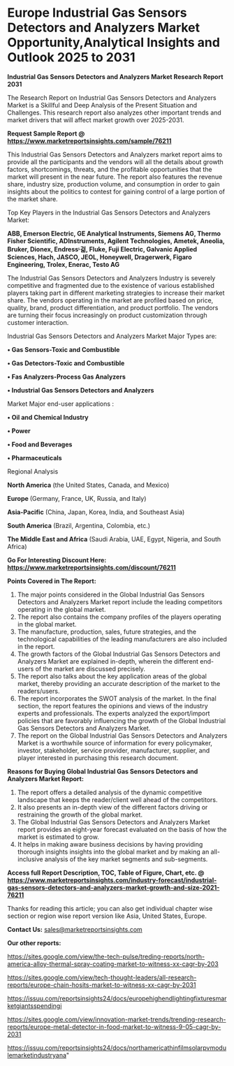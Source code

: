 # Europe Industrial Gas Sensors Detectors and Analyzers Market Opportunity,Analytical Insights and Outlook 2025 to 2031

<strong>Industrial Gas Sensors Detectors and Analyzers Market Research Report 2031</strong>

The Research Report on Industrial Gas Sensors Detectors and Analyzers Market is a Skillful and Deep Analysis of the Present Situation and Challenges. This research report also analyzes other important trends and market drivers that will affect market growth over 2025-2031.

<strong>Request Sample Report @ <a href=https://www.marketreportsinsights.com/sample/76211>https://www.marketreportsinsights.com/sample/76211</a></strong>

This Industrial Gas Sensors Detectors and Analyzers market report aims to provide all the participants and the vendors will all the details about growth factors, shortcomings, threats, and the profitable opportunities that the market will present in the near future. The report also features the revenue share, industry size, production volume, and consumption in order to gain insights about the politics to contest for gaining control of a large portion of the market share.

Top Key Players in the Industrial Gas Sensors Detectors and Analyzers Market:

<strong>ABB, Emerson Electric, GE Analytical Instruments, Siemens AG, Thermo Fisher Scientific, ADInstruments, Agilent Technologies, Ametek, Aneolia, Bruker, Dionex, Endressᶫ걺, Fluke, Fuji Electric, Galvanic Applied Sciences, Hach, JASCO, JEOL, Honeywell, Dragerwerk, Figaro Engineering, Trolex, Enerac, Testo AG</strong>

The Industrial Gas Sensors Detectors and Analyzers Industry is severely competitive and fragmented due to the existence of various established players taking part in different marketing strategies to increase their market share. The vendors operating in the market are profiled based on price, quality, brand, product differentiation, and product portfolio. The vendors are turning their focus increasingly on product customization through customer interaction.

Industrial Gas Sensors Detectors and Analyzers Market Major Types are:

<strong>• Gas Sensors-Toxic and Combustible

• Gas Detectors-Toxic and Combustible

• Fas Analyzers-Process Gas Analyzers

• Industrial Gas Sensors Detectors and Analyzers</strong>

Market Major end-user applications :

<strong>• Oil and Chemical Industry

• Power

• Food and Beverages

• Pharmaceuticals</strong>

Regional Analysis

</u><strong><b>North America</b></strong> (the United States, Canada, and Mexico)

<strong><b>Europe </b></strong>(Germany, France, UK, Russia, and Italy)

<strong><b>Asia-Pacific</b></strong> (China, Japan, Korea, India, and Southeast Asia)

<strong><b>South America</b></strong> (Brazil, Argentina, Colombia, etc.)

<strong><b>The Middle East and Africa</b></strong> (Saudi Arabia, UAE, Egypt, Nigeria, and South Africa)

<strong>Go For Interesting Discount Here: <a href=https://www.marketreportsinsights.com/discount/76211>https://www.marketreportsinsights.com/discount/76211</a></strong>

<strong>Points Covered in The Report:</strong>
<ol>
  <li>The major points considered in the Global Industrial Gas Sensors Detectors and Analyzers Market report include the leading competitors operating in the global market.</li>
  <li>The report also contains the company profiles of the players operating in the global market.</li>
  <li>The manufacture, production, sales, future strategies, and the technological capabilities of the leading manufacturers are also included in the report.</li>
  <li>The growth factors of the Global Industrial Gas Sensors Detectors and Analyzers Market are explained in-depth, wherein the different end-users of the market are discussed precisely.</li>
  <li>The report also talks about the key application areas of the global market, thereby providing an accurate description of the market to the readers/users.</li>
  <li>The report incorporates the SWOT analysis of the market. In the final section, the report features the opinions and views of the industry experts and professionals. The experts analyzed the export/import policies that are favorably influencing the growth of the Global Industrial Gas Sensors Detectors and Analyzers Market.</li>
  <li>The report on the Global Industrial Gas Sensors Detectors and Analyzers Market is a worthwhile source of information for every policymaker, investor, stakeholder, service provider, manufacturer, supplier, and player interested in purchasing this research document.</li>
</ol>
<strong>Reasons for Buying Global Industrial Gas Sensors Detectors and Analyzers Market Report:</strong>

<ol>
  <li>The report offers a detailed analysis of the dynamic competitive landscape that keeps the reader/client well ahead of the competitors.</li>
  <li>It also presents an in-depth view of the different factors driving or restraining the growth of the global market.</li>
  <li>The Global Industrial Gas Sensors Detectors and Analyzers Market report provides an eight-year forecast evaluated on the basis of how the market is estimated to grow.</li>
  <li>It helps in making aware business decisions by having providing thorough insights insights into the global market and by making an all-inclusive analysis of the key market segments and sub-segments.</li>
</ol>
<strong>Access full Report Description, TOC, Table of Figure, Chart, etc. @ <a href=https://www.marketreportsinsights.com/industry-forecast/industrial-gas-sensors-detectors-and-analyzers-market-growth-and-size-2021-76211>https://www.marketreportsinsights.com/industry-forecast/industrial-gas-sensors-detectors-and-analyzers-market-growth-and-size-2021-76211</a></strong>


Thanks for reading this article; you can also get individual chapter wise section or region wise report version like Asia, United States, Europe.

<strong>Contact Us:</strong>
sales@marketreportsinsights.com

<strong>Our other reports:</strong>

<a href=https://sites.google.com/view/the-tech-pulse/treding-reports/north-america-alloy-thermal-spray-coating-market-to-witness-xx-cagr-by-203>https://sites.google.com/view/the-tech-pulse/treding-reports/north-america-alloy-thermal-spray-coating-market-to-witness-xx-cagr-by-203</a>

<a href=https://sites.google.com/view/tech-thought-leaders/all-research-reports/europe-chain-hosits-market-to-witness-xx-cagr-by-2031>https://sites.google.com/view/tech-thought-leaders/all-research-reports/europe-chain-hosits-market-to-witness-xx-cagr-by-2031</a>

<a href=https://issuu.com/reportsinsights24/docs/europehighendlightingfixturesmarketgiantsspendingi>https://issuu.com/reportsinsights24/docs/europehighendlightingfixturesmarketgiantsspendingi</a>

<a href=https://sites.google.com/view/innovation-market-trends/trending-research-reports/europe-metal-detector-in-food-market-to-witness-9-05-cagr-by-2031>https://sites.google.com/view/innovation-market-trends/trending-research-reports/europe-metal-detector-in-food-market-to-witness-9-05-cagr-by-2031</a>

<a href=https://issuu.com/reportsinsights24/docs/northamericathinfilmsolarpvmodulemarketindustryana>https://issuu.com/reportsinsights24/docs/northamericathinfilmsolarpvmodulemarketindustryana</a>"
